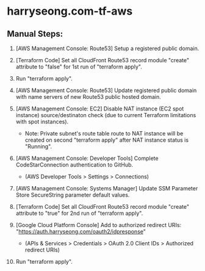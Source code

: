 # harryseong.com-tf-aws

## Manual Steps:
1. [AWS Management Console: Route53] Setup a registered public domain.
2. [Terraform Code] Set all CloudFront Route53 record module "create" attribute to "false" for 1st run of "terraform apply".

3. Run "terraform apply".

4. [AWS Management Console: Route53] Update registered public domain with name servers of new Route53 public hosted domain.
5. [AWS Management Console: EC2] Disable NAT instance (EC2 spot instance) source/destinaton check (due to current Terraform limitations with spot instances).
    - Note: Private subnet's route table route to NAT instance will be created on second "terraform apply" after NAT instance status is "Running".
6. [AWS Management Console: Developer Tools] Complete CodeStarConnection authentication to GitHub.
    - (AWS Developer Tools > Settings > Connections)
7. [AWS Management Console: Systems Manager] Update SSM Parameter Store SecureString parameter default values.
8. [Terraform Code] Set all CloudFront Route53 record module "create" attribute to "true" for 2nd run of "terraform apply".
9. [Google Cloud Platform Console] Add to authorized redirect URIs: "https://auth.harryseong.com/oauth2/idpresponse"
    - (APIs & Services > Credentials > OAuth 2.0 Client IDs > Authorized redirect URIs)

10. Run "terraform apply".

